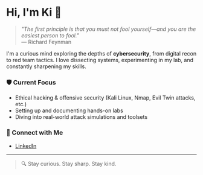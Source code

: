 # Hi, I'm Ki 👋

> *"The first principle is that you must not fool yourself—and you are the easiest person to fool."*  
> — Richard Feynman

I'm a curious mind exploring the depths of **cybersecurity**, from digital recon to red team tactics. I love dissecting systems, experimenting in my lab, and constantly sharpening my skills.

### 🛡️ Current Focus
- Ethical hacking & offensive security (Kali Linux, Nmap, Evil Twin attacks, etc.)
- Setting up and documenting hands-on labs
- Diving into real-world attack simulations and toolsets

### 🤝 Connect with Me
- [LinkedIn](https://www.linkedin.com/in/ki-antic)

---

> 🔍 Stay curious. Stay sharp. Stay kind.
